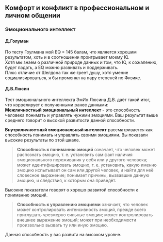 ## Комфорт и конфликт в профессиональном и личном общении
### Эмоционального интеллект </br>
#### **Д.Голуман**
По тесту Гоулмана мой EQ = 145 балам, что является хорошим результатом, хоть и в соотношении проигрывает моему IQ.  
Хотя мы знаем о различной природе данных и том, что IQ, к сожалению, будет падать, а EQ можно развивать и поддерживать.  
Плюс отличие от Шелдона так же греет душу, хотя умение социализироваться, я бы променял на пару степеней по Физике.
#### **Д.В.Люсин**
Тест эмоционального интеллекта ЭмИн Люсина Д.В. даёт такой итог, что коррелирует с полученными ранее данными:  
**Межличностный эмоциональный интеллект** - это способность человека понимать и управлять чужими эмоциями. Ваш результат выше среднего говорит о высокой развитости данной способности.

**Внутриличностный эмоциональный интеллект** рассматривается как способность понимать и управлять своими эмоциями. Вы показали высокие результаты по этой шкале.
>**Способность к пониманию эмоций** означает, что человек может распознать эмоцию, т. е. установить сам факт наличия эмоционального переживания у себя или у другого человека; может идентифицировать эмоцию, т. е. установить, какую именно эмоцию испытывает он сам или другой человек, и найти для неё словесное выражение; понимает причины, вызвавшие данную эмоцию, и следствия, к которым она приведёт.  

Высокие показатели говорят о хорошо развитой способности к пониманию эмоций.
>**Способность к управлению эмоциями** означает, что человек может контролировать интенсивность эмоций, прежде всего приглушать чрезмерно сильные эмоции; может контролировать внешнее выражение эмоций; может при необходимости произвольно вызвать ту или иную эмоцию.  

Данная способность у вас развита на высоком уровне.

